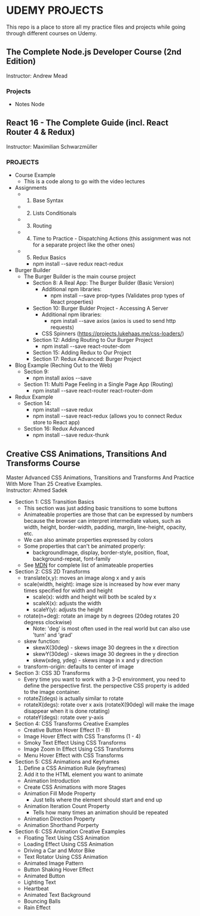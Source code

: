 # UDEMY PROJECTS

This repo is a place to store all my practice files and projects while going through different courses on Udemy.

## The Complete Node.js Developer Course (2nd Edition)  
Instructor: Andrew Mead  

### Projects  
- Notes Node



## React 16 - The Complete Guide (incl. React Router 4 & Redux)  
Instructor: Maximilian Schwarzmüller  

### PROJECTS  
- Course Example  
    - This is a code along to go with the video lectures
- Assignments  
    - 1) Base Syntax
    - 2) Lists Conditionals  
    - 3) Routing
    - 4) Time to Practice - Dispatching Actions (this assignment was not for a separate project like the other ones)
    - 5) Redux Basics  
        - npm install --save redux react-redux
- Burger Builder  
    - The Burger Builder is the main course project  
        - Section 8: A Real App: The Burger Builder (Basic Version)
            - Additional npm libraries: 
                - npm install --save prop-types (Validates prop types of React properties)  
        - Section 10: Burger Bulder Project - Accessing A Server  
            - Additional npm libraries: 
                - npm install --save axios (axios is used to send http requests)  
            - CSS Spinners (https://projects.lukehaas.me/css-loaders/)  
        - Section 12: Adding Routing to Our Burger Project  
            - npm install --save react-router-dom
        - Section 15: Adding Redux to Our Project
        - Section 17: Redux Advanced: Burger Project
- Blog Example (Reching Out to the Web)  
    - Section 9: 
        - npm install axios --save  
    - Section 11: Multi Page Feeling in a Single Page App (Routing)  
        - npm install --save react-router react-router-dom
- Redux Example  
    - Section 14:
        - npm install --save redux
        - npm install --save react-redux (allows you to connect Redux store to React app) 
    - Section 16: Redux Advanced
        - npm install --save redux-thunk


## Creative CSS Animations, Transitions And Transforms Course  
Master Advanced CSS Animations, Transitions and Transforms And Practice With More Than 25 Creative Examples.  
Instructor: Ahmed Sadek  

- Section 1: CSS Transition Basics  
    - This section was just adding basic transitions to some buttons  
    - Animateable properties are those that can be expressed by numbers because the browser can interpret intermediate values, such as width, height, border-width, padding, margin, line-height, opacity, etc.
    - We can also animate properties expressed by colors
    - Some properties that can't be animated properly:  
        - backgroundImage, display, border-style, position, float, background-repeat, font-family 
    - See [MDN](https://developer.mozilla.org/en-US/docs/Web/CSS/CSS_animated_properties) for complete list of animateable properties
- Section 2: CSS 2D Transforms  
    - translate(x,y): moves an image along x and y axis  
    - scale(width, height): image size is increased by how ever many times specified for width and height
        - scale(x): width and height will both be scaled by x
        - scaleX(x): adjusts the width
        - scaleY(y): adjusts the height
    - rotate(n+deg): rotate an image by n degrees (20deg rotates 20 degress clockwise)  
        - Note: 'deg' is most often used in the real world but can also use 'turn' and 'grad'
    - skew function:  
        - skewX(30deg) - skews image 30 degrees in the x direction
        - skewY(30deg) - skews image 30 degrees in the y direction
        - skew(xdeg, ydeg) - skews image in x and y direction
    - transform-origin: defaults to center of image
- Section 3: CSS 3D Transforms  
  - Every time you want to work with a 3-D environment, you need to define the perspective first. the perspective CSS property is added to the image container.
  - rotateZ(degs) is actually similar to rotate
  - rotateX(degs): rotate over x axis (rotateX(90deg) will make the image disappear when it is done rotating)
  - rotateY(degs): rotate over y-axis
- Section 4: CSS Transforms Creative Examples  
    - Creative Button Hover Effect (1 - 8)  
    - Image Hover Effect with CSS Transforms (1 - 4)  
    - Smoky Text Effect Using CSS Transforms  
    - Image Zoom In Effect Using CSS Transforms  
    - Menu Hover Effect with CSS Transforms
- Section 5: CSS Animations and Keyframes  
    1) Define a CSS Animation Rule (keyframes)  
    2) Add it to the HTML element you want to animate
    - Animation Introduction  
    - Create CSS Animations with more Stages  
    - Animation Fill Mode Property  
        - Just tells where the element should start and end up
    - Animation Iteration Count Property  
        - Tells how many times an animation should be repeated
    - Animation Direction Property  
    - Animation Shorthand Porperty
- Section 6: CSS Animation Creative Examples  
    - Floating Text Using CSS Animation  
    - Loading Effect Using CSS Animation  
    - Driving a Car and Motor Bike
    - Text Rotator Using CSS Animation  
    - Animated Image Pattern  
    - Button Shaking Hover Effect  
    - Animated Button  
    - Lighting Text  
    - Heartbeat  
    - Animated Text Background  
    - Bouncing Balls  
    - Rain Effect
